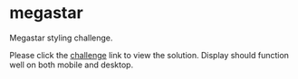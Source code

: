 # megastar

Megastar styling challenge.

Please click the [challenge](http://moorejesseb.github.io/megastar/) link to view the solution. Display should function well on both mobile and desktop.
